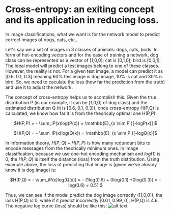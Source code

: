 
# Cross-entropy: an exiting concept and its application in reducing loss. 

In image classifications, what we want is for the network model to predict correct images of dogs, cats, etc...

Let's say we a set of images in 3 classes of animals: dogs, cats, birds. In form of hot-encoding vectors and for the ease 
of training a network, dog class can be represented as a vector of [1,0,0]; cat is [0,1,0]; bird is [0,0,1]. The ideal model
will predict a test images belong to one of these classes. However, the reality is not. For a given test image, a model 
can predict it as [0.6, 0.1, 0.3] meaning 60% this image is dog image, 10% is cat and 30% is bird. So, we need to caculate the loss (how far the prediction from the truth) and use it to adjust the network. 

The concept of cross-entropy helps us to acomplish this. Given the true distribution P (in our example, it can be [1,0,0] of dog class) and the estimated distribution Q (it is [0.6, 0.1, 0.3]), once cross-entropy H(P,Q) is calculated, we know how far it is from the theoricaly optimal one H(P,P). 
<p align="center"> $H(P,P) = - \sum_iP(x)log(P(x)) = \mathbb{E}_{x \sim P }[-logP(x)] $ </p>

<p align="center"> $H(P,Q) = - \sum_iP(x)log(Q(x)) = \mathbb{E}_{x \sim P }[-logQ(x)]$ </p>

In information theory, $H(P,Q) - H(P,P)$ is how many redundant bits to encode messages from the theorically minimum ones.
In image classification, because we use one-hot encoding mechanism and $log(1)$ is 0, the $H(P,Q)$ is itself the distance (loss) from the truth distribution. Using example above, the loss of predicting that image is (given we've already know it is dog image) is: 
<p align="center"> $H(P,Q) = - \sum_iP(x)log(Q(x)) = - (1log(0.6) + 0log(0.1) +0log(0.3)) = -log(0.6) = 0.51 $  </p>

Thus, we can see if the model predict the dog image correctly ([1,0,0]), the loss H(P,Q) is 0, while if it predict incorrectly [0.01, 0.99, 0], H(P,Q) is 4.6.  The negative log curve (loss) should be like this: 
![alt text](http://www.sosmath.com/algebra/logs/log4/log42/log422/gl30.gif)
